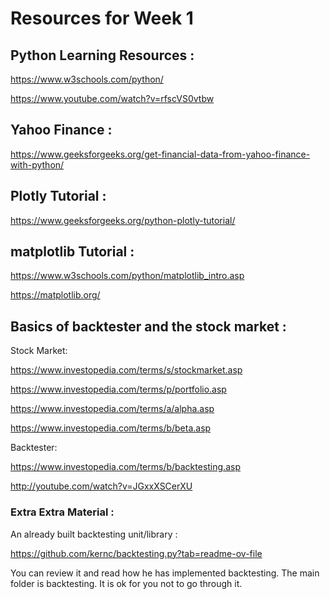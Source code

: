 # Resources for Week 1

## Python Learning Resources :

https://www.w3schools.com/python/

https://www.youtube.com/watch?v=rfscVS0vtbw

## Yahoo Finance :

https://www.geeksforgeeks.org/get-financial-data-from-yahoo-finance-with-python/

## Plotly Tutorial :

https://www.geeksforgeeks.org/python-plotly-tutorial/

## matplotlib Tutorial :

https://www.w3schools.com/python/matplotlib_intro.asp

https://matplotlib.org/

## Basics of backtester and the stock market :

Stock Market:

https://www.investopedia.com/terms/s/stockmarket.asp

https://www.investopedia.com/terms/p/portfolio.asp

https://www.investopedia.com/terms/a/alpha.asp

https://www.investopedia.com/terms/b/beta.asp

Backtester:

https://www.investopedia.com/terms/b/backtesting.asp

http://youtube.com/watch?v=JGxxXSCerXU


### Extra Extra Material :

An already built backtesting unit/library :

https://github.com/kernc/backtesting.py?tab=readme-ov-file

You can review it and read how he has implemented backtesting. The main folder is backtesting. It is ok for you not to go through it.


